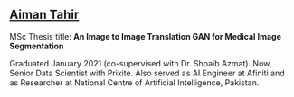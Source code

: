 ## [Aiman Tahir](https://www.linkedin.com/in/aiman-tahir-0aba7690/)

MSc Thesis title:
**An Image to Image Translation GAN for Medical Image Segmentation**

Graduated January 2021 (co-supervised with Dr. Shoaib Azmat). Now, Senior Data Scientist with Prixite. Also served as AI Engineer at Afiniti and as Researcher at National Centre of Artificial Intelligence, Pakistan.